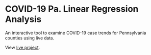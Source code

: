 # COVID-19 Pa. Linear Regression Analysis
An interactive tool to examine COVID-19 case trends for Pennsylvania counties using live data.

View [live project](https://j4z7r.csb.app/).
